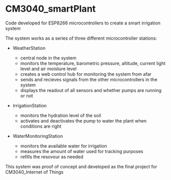 # CM3040_smartPlant
Code developed for ESP8266 microcontrollers to create a smart irrigation system

The system works as a series of three different microcontroller stations:
  
  * WeatherStation 
    * central node in the system
    * monitors the temperature, barometric pressure, altitude, current light level and air moisture level
    * creates a web control hub for monitoring the system from afar
    * sends and recieves signals from the other microcontrollers in the system
    * displays the readout of all sensors and whether pumps are running or not
  
  * IrrigationStation
    * monitors the hydration level of the soil
    * activates and deactivates the pump to water the plant when conditions are right
  
  * WaterMonitoringStation
    * monitors the available water for irrigation 
    * measures the amount of water used for tracking purposes
    * refills the resovour as needed

This system was proof of concept and developed as the final project for CM3040_Internet of Things

